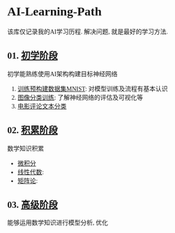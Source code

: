 <font face = 华文中宋>

# AI-Learning-Path

该库仅记录我的AI学习历程. 解决问题, 就是最好的学习方法.

## 01. [初学阶段](./Beginner)

初学能熟练使用AI架构构建目标神经网络

1. [训练预构建数据集MNIST](./Beginner/train_mnist.py): 对模型训练及流程有基本认识
2. [图像分类训练](./Beginner/clothes_classification.py): 了解神经网络的评估及可视化等
3. [电影评论文本分类](./Beginner/comment_classification.py)

## 02. [积累阶段](./Knowledge)

数学知识积累

- [微积分](./Knowledge/Calculus)
- [线性代数](./Knowledge/LinearAlgebra): 
- [矩阵论](./Knowledge/MatrixTheory):

## 03. [高级阶段](./Expert)

能够运用数学知识进行模型分析, 优化
